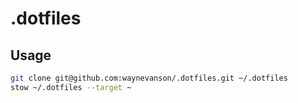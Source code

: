 # .dotfiles

## Usage

```sh
git clone git@github.com:waynevanson/.dotfiles.git ~/.dotfiles
stow ~/.dotfiles --target ~
```
